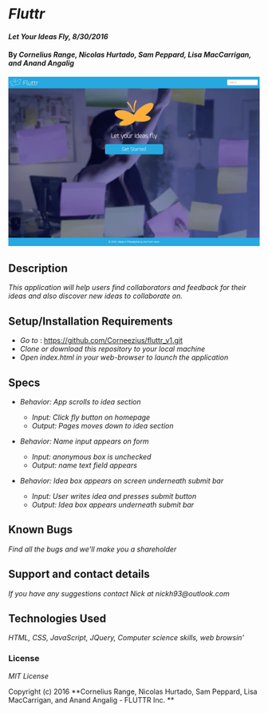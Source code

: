 # _Fluttr_

#### _Let Your Ideas Fly, 8/30/2016_

#### By _**Cornelius Range, Nicolas Hurtado, Sam Peppard, Lisa MacCarrigan, and Anand Angalig**_

![screenshot of project main page](/img/web-app.png)

## Description

_This application will help users find collaborators and feedback for their ideas and also  discover new ideas to collaborate on._


## Setup/Installation Requirements

* _Go to_ :  https://github.com/Corneezius/fluttr_v1.git
* _Clone or download this repository to your local machine_
* _Open index.html in your web-browser to launch the application_

## Specs

* _Behavior: App scrolls to idea section_
  * _Input: Click fly button on homepage_
  * _Output: Pages moves down to idea section_

* _Behavior: Name input appears on form_
  * _Input: anonymous box is unchecked_
  * _Output: name text field appears_

* _Behavior: Idea box appears on screen underneath submit bar_
  * _Input: User writes idea and presses submit button_
  * _Output: Idea box appears underneath submit bar_


## Known Bugs

_Find all the bugs and we'll make you a shareholder_

## Support and contact details

_If you have any suggestions contact Nick at nickh93@outlook.com_

## Technologies Used

_HTML, CSS, JavaScript, JQuery, Computer science skills, web browsin'_

### License

*MIT License*

Copyright (c) 2016 **Cornelius Range, Nicolas Hurtado, Sam Peppard, Lisa MacCarrigan, and Anand Angalig - FLUTTR Inc. **
